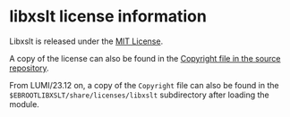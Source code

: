 # libxslt license information

Libxslt is released under the 
[MIT License](https://www.opensource.org/licenses/mit-license.html).

A copy of the license can also be found in the
[Copyright file in the source repository](https://gitlab.gnome.org/GNOME/libxslt/-/blob/master/Copyright).

From LUMI/23.12 on, a copy of the `Copyright` file can also be found in the
`$EBROOTLIBXSLT/share/licenses/libxslt` subdirectory after loading the module.
